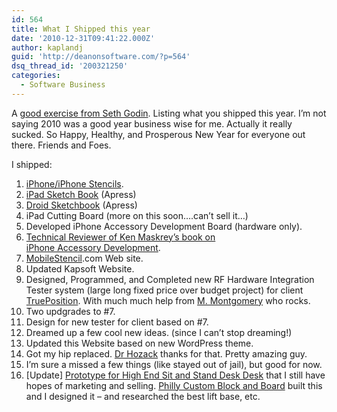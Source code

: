 ```yaml
---
id: 564
title: What I Shipped this year
date: '2010-12-31T09:41:22.000Z'
author: kaplandj
guid: 'http://deanonsoftware.com/?p=564'
dsq_thread_id: '200321250'
categories:
  - Software Business
---
```

A [good exercise from Seth Godin](http://sethgodin.typepad.com/seths_blog/2010/12/yearinreview.html?utm_source=feedburner&utm_medium=feed&utm_campaign=Feed:+typepad/sethsmainblog+(Seth's+Blog)). Listing what you shipped this year. I’m not saying 2010 was a good year business wise for me. Actually it really sucked. So Happy, Healthy, and Prosperous New Year for everyone out there. Friends and Foes.

I shipped:

  1. [iPhone/iPhone Stencils](http://www.mobilesketchbook.com/).
  2. [iPad Sketch Book](http://www.amazon.com/iPhone-Application-Sketch-Book-Kaplan/dp/1430228237) (Apress)
  3. [Droid Sketchbook](http://www.amazon.com/DROID-Application-Sketch-Book-Kaplan/dp/1430233583) (Apress)
  4. iPad Cutting Board (more on this soon….can’t sell it…)
  5. Developed iPhone Accessory Development Board (hardware only).
  6. [Technical Reviewer of Ken Maskrey’s book on iPhone Accessory Development](http://www.amazon.com/Building-iPhone-OS-Accessories-Professionals/dp/1430229314).
  7. [MobileStencil](http://mobilestencil.com/).com Web site.
  8. Updated Kapsoft Website.
  9. Designed, Programmed, and Completed new RF Hardware Integration Tester system (large long fixed price over budget project) for client [TruePosition](http://www.trueposition.com/web/guest/homepage). With much much help from [M. Montgomery](http://www.quaterniondesign.net/) who rocks.
 10. Two updgrades to #7.
 11. Design for new tester for client based on #7.
 12. Dreamed up a few cool new ideas. (since I can’t stop dreaming!)
 13. Updated this Website based on new WordPress theme.
 14. Got my hip replaced. [Dr Hozack](http://www.rothmaninstitute.com/index.cfm/fuseaction/physicians.view/ID/8bfa9471-f461-4dc9-9d53-9e21e8dae3c3/nodeID/62e95715-6ace-4482-b4a0-7cb75c2e7a40/referrer/physicians.viewall/) thanks for that. Pretty amazing guy.
 15. I’m sure a missed a few things (like stayed out of jail), but good for now.
 16. [Update] [Prototype for High End Sit and Stand Desk Desk](http://deanonsoftware.com/?p=233) that I still have hopes of marketing and selling. [Philly Custom Block and Board](http://www.blockandboard.com/) built this and I designed it – and researched the best lift base, etc.

